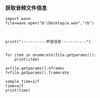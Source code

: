 ### 获取音频文件信息
 
    import wave
    file=wave.open("D:\Desktop/a.wav","rb")



    print("-----------声音信息-----------")


    for item in enumerate(file.getparams()):
        print(item)

    a=file.getparams().nframes
    f=file.getparams().framerate

    sample_time=1/f
    time=a/f
    print(time)